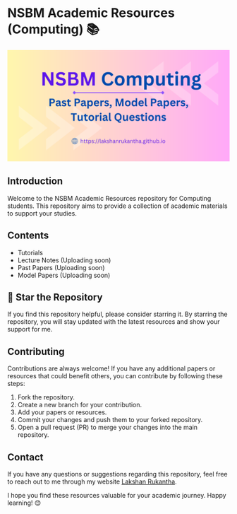 # NSBM Academic Resources (Computing) 📚

![Repo Image NSBM Academic Documents](https://github.com/LakshanRukantha/nsbm-academic-resources/blob/master/assets/images/repo-image-nsbm.png)

## Introduction
Welcome to the NSBM Academic Resources repository for Computing students. This repository aims to provide a collection of academic materials to support your studies.

## Contents
- Tutorials
- Lecture Notes (Uploading soon)
- Past Papers (Uploading soon)
- Model Papers (Uploading soon)

## 🌟 Star the Repository
If you find this repository helpful, please consider starring it. By starring the repository, you will stay updated with the latest resources and show your support for me.

## Contributing
Contributions are always welcome! If you have any additional papers or resources that could benefit others, you can contribute by following these steps:
1. Fork the repository.
2. Create a new branch for your contribution.
3. Add your papers or resources.
4. Commit your changes and push them to your forked repository.
5. Open a pull request (PR) to merge your changes into the main repository.

## Contact
If you have any questions or suggestions regarding this repository, feel free to reach out to me through my website [Lakshan Rukantha](https://lakshanrukantha.github.io/).


I hope you find these resources valuable for your academic journey. Happy learning! 😊

